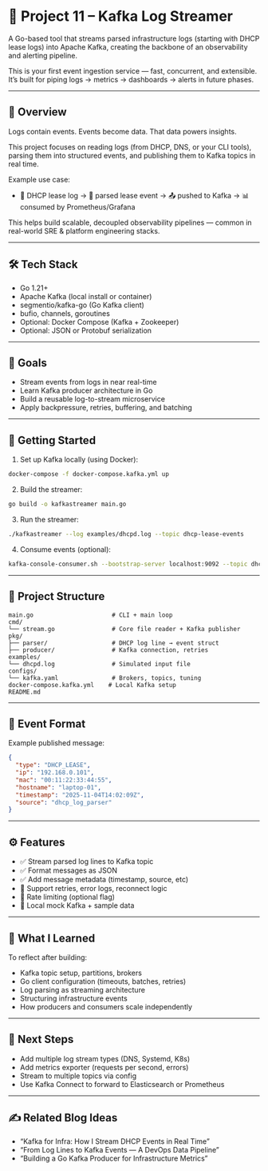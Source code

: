 # 📘 Project 11 – Kafka Log Streamer

A Go-based tool that streams parsed infrastructure logs (starting with DHCP lease logs) into Apache Kafka, creating the backbone of an observability and alerting pipeline.

This is your first event ingestion service — fast, concurrent, and extensible. It’s built for piping logs → metrics → dashboards → alerts in future phases.

---

## 🧭 Overview

Logs contain events. Events become data. That data powers insights.

This project focuses on reading logs (from DHCP, DNS, or your CLI tools), parsing them into structured events, and publishing them to Kafka topics in real time.

Example use case:

- 📝 DHCP lease log → 🧠 parsed lease event → 📤 pushed to Kafka → 📊 consumed by Prometheus/Grafana

This helps build scalable, decoupled observability pipelines — common in real-world SRE & platform engineering stacks.

---

## 🛠 Tech Stack

- Go 1.21+
- Apache Kafka (local install or container)
- segmentio/kafka-go (Go Kafka client)
- bufio, channels, goroutines
- Optional: Docker Compose (Kafka + Zookeeper)
- Optional: JSON or Protobuf serialization

---

## 🎯 Goals

- Stream events from logs in near real-time
- Learn Kafka producer architecture in Go
- Build a reusable log-to-stream microservice
- Apply backpressure, retries, buffering, and batching

---

## 🚀 Getting Started

1. Set up Kafka locally (using Docker):

```bash
docker-compose -f docker-compose.kafka.yml up
```

2. Build the streamer:

```bash
go build -o kafkastreamer main.go
```

3. Run the streamer:

```bash
./kafkastreamer --log examples/dhcpd.log --topic dhcp-lease-events
```

4. Consume events (optional):

```bash
kafka-console-consumer.sh --bootstrap-server localhost:9092 --topic dhcp-lease-events --from-beginning
```

---

## 📂 Project Structure

```
main.go                      # CLI + main loop
cmd/
└── stream.go                # Core file reader + Kafka publisher
pkg/
├── parser/                  # DHCP log line → event struct
├── producer/                # Kafka connection, retries
examples/
└── dhcpd.log                # Simulated input file
configs/
└── kafka.yaml               # Brokers, topics, tuning
docker-compose.kafka.yml    # Local Kafka setup
README.md
```

---

## 📄 Event Format

Example published message:

```json
{
  "type": "DHCP_LEASE",
  "ip": "192.168.0.101",
  "mac": "00:11:22:33:44:55",
  "hostname": "laptop-01",
  "timestamp": "2025-11-04T14:02:09Z",
  "source": "dhcp_log_parser"
}
```

---

## ⚙️ Features

- ✅ Stream parsed log lines to Kafka topic
- ✅ Format messages as JSON
- ✅ Add message metadata (timestamp, source, etc)
- 🔁 Support retries, error logs, reconnect logic
- 🚦 Rate limiting (optional flag)
- 🧪 Local mock Kafka + sample data

---

## 🧠 What I Learned

To reflect after building:

- Kafka topic setup, partitions, brokers
- Go client configuration (timeouts, batches, retries)
- Log parsing as streaming architecture
- Structuring infrastructure events
- How producers and consumers scale independently

---

## 🔁 Next Steps

- Add multiple log stream types (DNS, Systemd, K8s)
- Add metrics exporter (requests per second, errors)
- Stream to multiple topics via config
- Use Kafka Connect to forward to Elasticsearch or Prometheus

---

## ✍️ Related Blog Ideas

- “Kafka for Infra: How I Stream DHCP Events in Real Time”
- “From Log Lines to Kafka Events — A DevOps Data Pipeline”
- “Building a Go Kafka Producer for Infrastructure Metrics”
